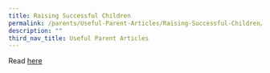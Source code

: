 ```yaml
---
title: Raising Successful Children
permalink: /parents/Useful-Parent-Articles/Raising-Successful-Children/
description: ""
third_nav_title: Useful Parent Articles
---
```

Read [here](https://www.nytimes.com/2012/08/05/opinion/sunday/raising-successful-children.html?_r=1&pagewanted=all)